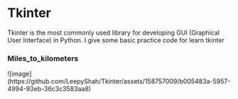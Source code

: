 # Tkinter
Tkinter is the most commonly  used library for developing GUI (Graphical User Interface) in Python.
I give some basic practice code for learn tkinter
<h3>Miles_to_kilometers</h3> 
![image](https://github.com/LeepyShah/Tkinter/assets/158757009/b005483a-5957-4994-93eb-36c3c3583aa8)

